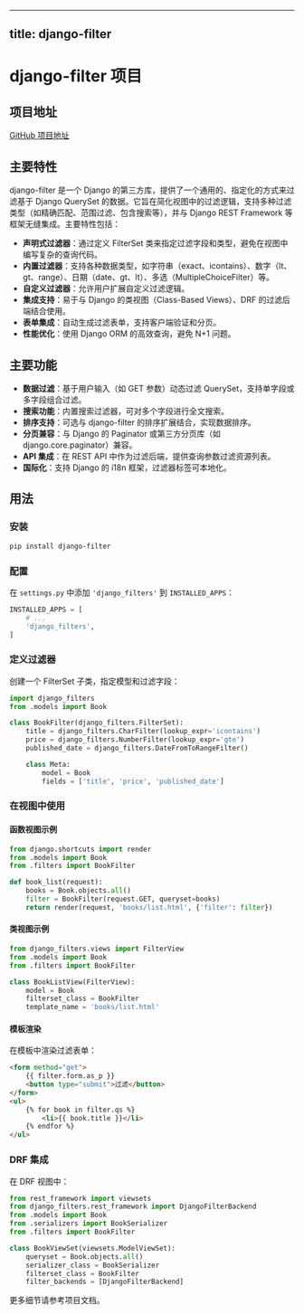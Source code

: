 
---
title: django-filter
---

# django-filter 项目

## 项目地址
[GitHub 项目地址](https://github.com/carltongibson/django-filter)

## 主要特性
django-filter 是一个 Django 的第三方库，提供了一个通用的、指定化的方式来过滤基于 Django QuerySet 的数据。它旨在简化视图中的过滤逻辑，支持多种过滤类型（如精确匹配、范围过滤、包含搜索等），并与 Django REST Framework 等框架无缝集成。主要特性包括：
- **声明式过滤器**：通过定义 FilterSet 类来指定过滤字段和类型，避免在视图中编写复杂的查询代码。
- **内置过滤器**：支持各种数据类型，如字符串（exact、icontains）、数字（lt、gt、range）、日期（date、gt、lt）、多选（MultipleChoiceFilter）等。
- **自定义过滤器**：允许用户扩展自定义过滤逻辑。
- **集成支持**：易于与 Django 的类视图（Class-Based Views）、DRF 的过滤后端结合使用。
- **表单集成**：自动生成过滤表单，支持客户端验证和分页。
- **性能优化**：使用 Django ORM 的高效查询，避免 N+1 问题。

## 主要功能
- **数据过滤**：基于用户输入（如 GET 参数）动态过滤 QuerySet，支持单字段或多字段组合过滤。
- **搜索功能**：内置搜索过滤器，可对多个字段进行全文搜索。
- **排序支持**：可选与 django-filter 的排序扩展结合，实现数据排序。
- **分页兼容**：与 Django 的 Paginator 或第三方分页库（如 django.core.paginator）兼容。
- **API 集成**：在 REST API 中作为过滤后端，提供查询参数过滤资源列表。
- **国际化**：支持 Django 的 i18n 框架，过滤器标签可本地化。

## 用法
### 安装
```bash
pip install django-filter
```

### 配置
在 `settings.py` 中添加 `'django_filters'` 到 `INSTALLED_APPS`：
```python
INSTALLED_APPS = [
    # ...
    'django_filters',
]
```

### 定义过滤器
创建一个 FilterSet 子类，指定模型和过滤字段：
```python
import django_filters
from .models import Book

class BookFilter(django_filters.FilterSet):
    title = django_filters.CharFilter(lookup_expr='icontains')
    price = django_filters.NumberFilter(lookup_expr='gte')
    published_date = django_filters.DateFromToRangeFilter()

    class Meta:
        model = Book
        fields = ['title', 'price', 'published_date']
```

### 在视图中使用
#### 函数视图示例
```python
from django.shortcuts import render
from .models import Book
from .filters import BookFilter

def book_list(request):
    books = Book.objects.all()
    filter = BookFilter(request.GET, queryset=books)
    return render(request, 'books/list.html', {'filter': filter})
```

#### 类视图示例
```python
from django_filters.views import FilterView
from .models import Book
from .filters import BookFilter

class BookListView(FilterView):
    model = Book
    filterset_class = BookFilter
    template_name = 'books/list.html'
```

#### 模板渲染
在模板中渲染过滤表单：
```html
<form method="get">
    {{ filter.form.as_p }}
    <button type="submit">过滤</button>
</form>
<ul>
    {% for book in filter.qs %}
        <li>{{ book.title }}</li>
    {% endfor %}
</ul>
```

### DRF 集成
在 DRF 视图中：
```python
from rest_framework import viewsets
from django_filters.rest_framework import DjangoFilterBackend
from .models import Book
from .serializers import BookSerializer
from .filters import BookFilter

class BookViewSet(viewsets.ModelViewSet):
    queryset = Book.objects.all()
    serializer_class = BookSerializer
    filterset_class = BookFilter
    filter_backends = [DjangoFilterBackend]
```

更多细节请参考项目文档。